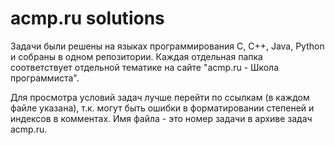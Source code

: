 # acmp.ru solutions

Задачи были решены на языках программирования C, C++, Java, Python и собраны в одном репозитории. Каждая отдельная папка соответствует отдельной тематике на сайте "acmp.ru - Школа программиста".

Для просмотра условий задач лучше перейти по ссылкам (в каждом файле указана), т.к. могут быть ошибки в форматировании степеней и индексов в комментах. Имя файла - это номер задачи в архиве задач acmp.ru.